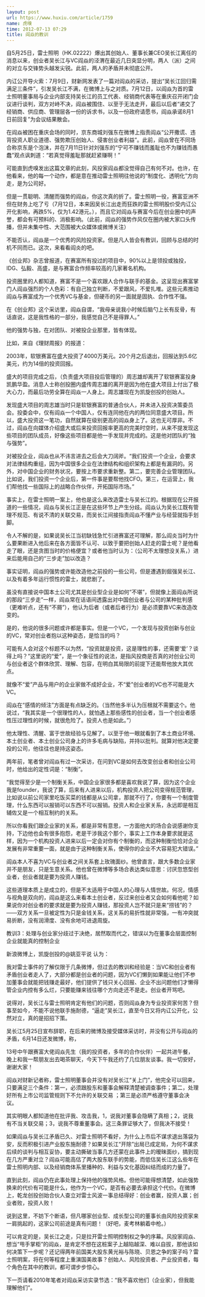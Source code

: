 ```yaml
---
layout: post
url: https://www.huxiu.com/article/1759
name: 虎嗅
time: 2012-07-13 07:29
title: 阎焱的教训
---
```

自5月25日，雷士照明（HK.02222）爆出其创始人、董事长兼CEO吴长江离任的消息以来，创业者吴长江与VC阎焱的泾渭在最近几日突显分明，两人（派）之间的对立与交锋势头越发尖锐。此前，两人的矛盾并未彻底公开。

内讧公开导火索：7月9日，财新网发表了一篇对阎焱的采访，提出“吴长江回归需满足三条件”，引发吴长江不满，在微博上与之对质。7月12日，以阎焱为首的雷士照明董事局与企业内部支持吴长江的员工代表、经销商代表等在重庆召开闭门会议进行谈判，双方对峙不决，阎焱被围住、以至于无法走开，最后以后者“递交了经销商、供应商、管理层各一份的诉求书，以及一份政府请愿书，阎焱承诺8月1日前回复”为会议结果散会。

在阎焱被困在重庆会场的同时，京东商城刘强东在微博上指责阎焱“公开撒谎、违背投资人职业道德、强势欺压创始人、侵害创业者利益”。此前，阎焱曾在不同场合称京东是个泡沫，并在7月11日针对刘强东的“宁可不赚钱而羞耻也不为赚钱而愚蠢”观点讽刺道：“若真觉得羞耻那就赶紧赚啊！”

可能直到虎嗅发出这篇文章的此刻，风投家阎焱都没觉得自己有何不对。也许，在他看来，他的每一个动作，都是意在推动雷士照明往他说的“制度化、透明化”方向走，是为公司好。

但是一贯聪明、清醒而强势的阎焱，你这次真的折了。雷士照明一役，赛富亚洲不但在财务上吃了亏（7月12日，本来因吴长江出走而狂跌的雷士照明股价受内讧公开化影响，再跌5%，仅为1.42港元。），而且它对阎焱与赛富今后在创业圈中的声誉，都会有可预料的、消极影响。（此前，阎焱的强势作风仅在圈内被大家口头传播，但并未集中性、大范围被大众媒体或微博关注）

不能否认，阎焱是一个优秀的风险投资家。但是凡人皆会有教训，回顾与总结的时机不同而已。这次，来看看阎炎的吧。

《创业邦》杂志曾报道，在赛富所有投过的项目中，90%以上是领投或独投，IDG、弘毅、高盛，是与赛富合作频率较高的几家著名机构。

投资圈里的人都知道，赛富不是一个喜欢跟人合作与联手的基金。这呈现出赛富掌门人阎焱强烈的个人色彩：有自己独立判断，不爱跟风，不爱扎堆。这些元素推动阎焱与赛富成为一个优秀VC与基金，但硬币的另一面就是固执、合作性不强。

在《创业邦》这个采访里，阎焱自谓，“我母亲说我小时候后脑勺上长有反骨，有话直说，这是我性格的一部分，我感觉自己不是得罪人。”

他的强势与独，在对团队、对被投企业那里，皆有体现。

比如，来自《理财周报》的报道：

2003年，软银赛富在盛大投资了4000万美元。20个月之后退出，回报达到5.6亿美元，约为14倍的投资回报。

盛大的项目完成之后，（负责盛大项目投后管理的）周志雄却离开了软银赛富投身凯鹏华盈。消息人士称创投圈内盛传周志雄的离开是因为他在盛大项目上付出了极大心力，而最后功劳全算在阎焱一人身上。周志雄现在为凯旋创投的创始人。

发现盛大项目的周志雄当时只是软银赛富的普通合伙人，并未进入投资决策委员会。投委会中，仅有阎焱一个中国人，仅有连同他在内的两位同意盛大项目。所以，盛大投资这一笔功，自然就算在级别更高的阎焱身上了。这也无可厚非。不过，阎焱在向媒体介绍盛大或后来投资回报率更高的完美时空时，从来不提发现这些项目的团队成员，好像这些项目都是他一手发现并完成的。这是他对团队的“独与强势”。

对被投企业，阎焱也从不讳言进去之后会大刀阔斧。“我们投资一个企业，会要求对法律结构重组，因为中国很多企业在法律结构和组织架构上都是有漏洞的。另外，对中国企业的财务状况，要按上市要求重新整。第二，要完善企业管理团队。比如说，我们投资一个企业后，第一件事是要帮他找CFO。第三，在运营上，我们帮他找一些国际上的战略合作伙伴，开拓国际市场。”

事实上，在雷士照明一案上，他也是这么来改造雷士与吴长江的。根据现在公开报道的一些情况，阎焱与吴长江正是在这些环节上产生分歧。阎焱认为吴长江既有管理不规范、有说不清的关联交易，而吴长江间接指责阎焱不懂产业与经营就指手划脚。

令人不解的是，如果说吴长江当初缺钱急忙引进赛富还可理解，那么阎炎当时为什么要果断进入他后来在各方面皆不认可、以致于要把创始人赶走的雷士呢？是他看走了眼，还是贪图当时的价格便宜？或者他当时认为：（公司不太理想没关系，）进来后能用自己的“三步走”加以改造？

事实证明，阎焱的强势或许能改造他之前投的一些公司，但是遭遇到倔强吴长江、以及有着多年运行惯性的雷士，就悲剧了。

虽没有直接说中国本土公司尤其是创业型企业是如何“不堪”，但就像上面阎焱所说的那段“三步走”一样，阎焱常在话语间透露出对中国创业者与公司的某种批判感（更难听点，还有“不屑”），他认为后者（或者后者行为）是必须要靠VC来改造改变的。

是的，他说的很多问题或许都是事实。但是一个VC，一个发现与投资创新与创业的VC，常对创业者抱以这种姿态，是恰当的吗？

可能有人会对这个标题不以为然，“投资就是投资，这是理性的事，还需要‘爱’？谈得上吗？”这里说的“爱”，是一个象征性的说法，是指风投商是否真的对创业公司与创业者这个群体欣赏、理解、包容，在明白其局限的前提下还能帮他放大其优点。

就像不“爱”产品与用户的企业家做不成好企业，不“爱”创业者的VC也不可能是大VC。

阎焱在“感情的倾注”方面是有点缺乏的。（当然他多半认为压根就不需要这个。他说过，“我其实是一个很理性的人，就怕遇上那些感性的创业者，当一个创业者感性压过理性的时候，就很危险了。投资人也是如此。”）

他太理性、清醒、富于世故经验与见解了。以至于他一眼就看到了本土商业环境、本土创业者、本土创业公司身上的许多毛病与缺陷，并持以批判。就算对他决定要投的公司，他往往也是持这姿态。

两年前，笔者曾对阎焱有过一次采访，在问到VC是如何去改变创业者和创业公司时，他给出的定性词是：“制衡”。

“我觉得至少是一个制衡关系，中国企业家很多都是喜欢我说了算，因为这个企业我是founder，我说了算，后来有人进来以后，机构投资人把公司变得规范管理，比如说以前公司家里吃饭买菜的钱都是从公司拿，那就不行了，你要有一个制度管理，什么东西可以报销可以东西不可以报销。投资人和企业家关系，永远即是相互辅佐又是一个相互制约的关系。

所以你看我们跟企业家的关系，都是非常有意思，一方面他大的场合会说感谢你支持，下边他也会有很多抱怨，老是干涉我这个那个，事实上工作本身要求就是这样，因为一个机构投资人进来以后一定会对你有个制衡的，而这种制衡恰恰对企业发展有非常重要一面，就是由于这种制衡关系，使得你的企业不大容易犯大错误。”

阎焱本人不喜为VC与创业者之间关系套上玫瑰面纱。他曾直言，跟大多数企业家并不是朋友，只是生意关系。他也曾在微博等多场合表达类似意思：讨厌忽悠型创业者，创业者就是要为投资人赚钱。

这些道理本质上是成立的，但是不太适用于中国人的心理与人情世故。何况，情感与视角是双向的，阎焱是这么来看本土创业者，反过来创业者又会如何看他呢？如果说你对创业者的要求就是要为投资人赚钱，那投资人岂不就只是来“捞钱”的？——双方关系一旦被定性为只是金钱关系，这关系的易折性就非常强，一有冲突就易折断，没有润滑度、没有余地可进退周旋。

教训3：处理与创业家分歧过于决绝，居然取而代之，错误以为在董事会层面控制企业就能真的控制企业

新浪微博上，凯旋创投的@姚亚平说 认为：

我对雷士事件的了解仅限于几条微博，但过去的教训和经验是：当VC和创业者有矛盾创业者走人了，大部分都是创业者的问题，因为VC们懒到如果能让他们不参加董事会就能把钱赚走最好，他们提供了钱只关心回报、企业不出问题他们才懒得管企业内控有多么烂，只要能赚来钱往哪个方向走还不是走。创业者开骂吧。

说得对，吴长江与雷士照明肯定有他们的问题，否则阎焱身为专业投资家何苦？但事至如今，不能不说他联手施耐德，“逼走”吴长江，直至今日又将内讧公开化，公然对立，真的是招招下策。

吴长江5月25日宣布辞职，在后来的微博及接受媒体采访时，并没有公开与阎焱的矛盾，6月14日还发微博，称，

13号中午跟赛富大佬阎焱先生（我的投资者，多年的合作伙伴）一起共进午餐，晚上和我一帮朋友出去喝茶聊天，今天下午我还约了几位朋友谈事。我一切安好，谢谢大家！

阎焱对财新记者称，雷士照明董事会并没有对吴长江“关上门”，他完全可以回来，只要满足三个条件：第一，必须跟股东和董事会解释清楚被调查事件；第二，处理好所有上市公司监管规则下不允许的关联交易 ；第三是必须严格遵守董事会决议。

其实明眼人都知道他在批评我、攻击我，1，说我对董事会隐瞒了真相；2，说我有不当关联交易；3，说我不尊重董事会。这三条罪证够大了，但我决不接受！

如果阎焱与吴长江矛盾已久、对雷士照明不看好，为什么上市后不谋求退出落袋为安，反而积极引进产业股东施耐德？如果吴长江“开除”出局已成定局，为何不谋求后续的谈判与相互妥协，要主动撕破当事几方还蒙在此事件上的暧昧面纱，搞到现在几方严重对立？阎焱可能高估了两大股东联手的势能，而低估吴长江这么些年在雷士照明内部、以及经销商体系里播种的、利益与文化基因纠结而成的力量了。

直到此刻，阎焱仍在此事处理上保持他的强势风格。但他可能得想清楚，如此强势换来的代价有可能是什么，他作为一个VC，是否有必要去承担这个代价。在微博上，乾龙创投创始合伙人查立对雷士风波一事总结得好：创业者赢，投资人赢；创业者败，投资人败！

说到这里，不妨下个断语，但凡哪家创业型、成长型公司的董事长由风险投资家来一肩挑起的，这家公司前途是真有问题！（好吧，麦考林躺着中枪。）

可以肯定的是，吴长江之走，只是拉开雷士照明控制权之争的序幕。风投家阎焱、想当“甩手掌柜”的阎焱，是肯定不想在这桩案子上越陷越深、难以自拔，那他该如何决策下一步呢？还记得两年前国美大股东黄光裕与陈晓、贝恩之争的案子吗？雷士照明案，将在何等程度上重演国美故事？创始人、风险投资者、产业投资者，每个角色在其中的教训，都可谓步步惊心。

下一页请看2010年笔者对阎焱采访实录节选：“我不喜欢他们（企业家），但我能理解他们”。

